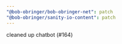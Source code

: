 ```yaml
---
"@bob-obringer/bob-obringer-net": patch
"@bob-obringer/sanity-io-content": patch
---
```


cleaned up chatbot (#164)
